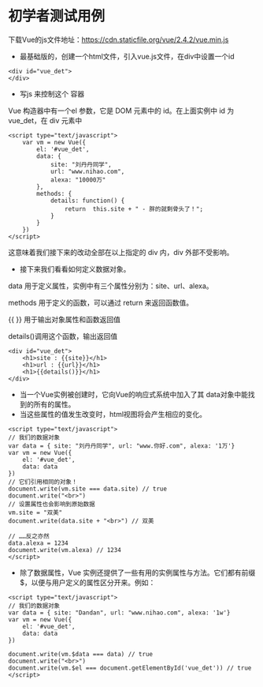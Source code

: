 初学者测试用例
===

下载Vue的js文件地址：https://cdn.staticfile.org/vue/2.4.2/vue.min.js

* 最基础版的，创建一个html文件，引入vue.js文件，在div中设置一个id

```
<div id="vue_det">
</div>
```
* 写js 来控制这个 容器

 Vue 构造器中有一个el 参数，它是 DOM 元素中的 id。在上面实例中 id 为 vue_det，在 div 元素中

```
<script type="text/javascript">
    var vm = new Vue({
        el: '#vue_det',
        data: {
            site: "刘丹丹同学",
            url: "www.nihao.com",
            alexa: "10000万"
        },
        methods: {
            details: function() {
                return  this.site + " - 胖的就剩骨头了！";
            }
        }
    })
</script>
```
这意味着我们接下来的改动全部在以上指定的 div 内，div 外部不受影响。

* 接下来我们看看如何定义数据对象。

data 用于定义属性，实例中有三个属性分别为：site、url、alexa。

methods 用于定义的函数，可以通过 return 来返回函数值。

{{ }} 用于输出对象属性和函数返回值

details()调用这个函数，输出返回值

```
<div id="vue_det">
    <h1>site : {{site}}</h1>
    <h1>url : {{url}}</h1>
    <h1>{{details()}}</h1>
</div>
```

* 当一个Vue实例被创建时，它向Vue的响应式系统中加入了其 data对象中能找到的所有的属性。 
* 当这些属性的值发生改变时，html视图将会产生相应的变化。
  
```
<script type="text/javascript">
// 我们的数据对象
var data = { site: "刘丹丹同学", url: "www.你好.com", alexa: '1万'}
var vm = new Vue({
    el: '#vue_det',
    data: data
})
// 它们引用相同的对象！
document.write(vm.site === data.site) // true
document.write("<br>")
// 设置属性也会影响到原始数据
vm.site = "双美"
document.write(data.site + "<br>") // 双美
 
// ……反之亦然
data.alexa = 1234
document.write(vm.alexa) // 1234
</script>

```

* 除了数据属性，Vue 实例还提供了一些有用的实例属性与方法。它们都有前缀 $，以便与用户定义的属性区分开来。例如：
  
```
<script type="text/javascript">
// 我们的数据对象
var data = { site: "Dandan", url: "www.nihao.com", alexa: '1w'}
var vm = new Vue({
    el: '#vue_det',
    data: data
})
 
document.write(vm.$data === data) // true
document.write("<br>") 
document.write(vm.$el === document.getElementById('vue_det')) // true
</script>

```

